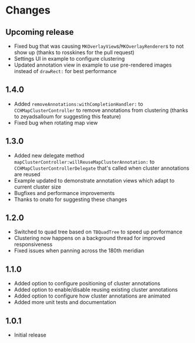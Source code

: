 Changes
=======

## Upcoming release
- Fixed bug that was causing `MKOverlayView`s/`MKOverlayRenderer`s to not show up (thanks to rosskines for the pull request)
- Settings UI in example to configure clustering
- Updated annotation view in example to use pre-rendered images instead of `drawRect:` for best performance

## 1.4.0

- Added `removeAnnotations:withCompletionHandler:` to `CCHMapClusterController` to remove annotations from clustering (thanks to zeyadsalloum for suggesting this feature)
- Fixed bug when rotating map view

## 1.3.0

- Added new delegate method `mapClusterController:willReuseMapClusterAnnotation:` to `CCHMapClusterControllerDelegate` that's called when cluster annotations are reused
- Example updated to demonstrate annotation views which adapt to current cluster size
- Bugfixes and performance improvements
- Thanks to onato for suggesting these changes

## 1.2.0

- Switched to quad tree based on `TBQuadTree` to speed up performance
- Clustering now happens on a background thread for improved responsiveness
- Fixed issues when panning across the 180th meridian

## 1.1.0

- Added option to configure positioning of cluster annotations
- Added option to enable/disable reusing existing cluster annotations
- Added option to configure how cluster annotations are animated
- Added more unit tests and documentation

## 1.0.1

- Initial release
